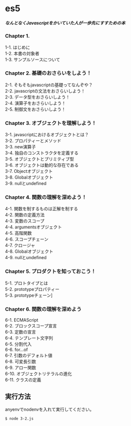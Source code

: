 # es5

##### なんとなくJavascriptをかいていた人が一歩先にすすための本



### Chapter 1.

1-1. はじめに  
1-2. 本書の対象者  
1-3. サンプルソースについて  

### Chapter 2. 基礎のおさらいをしよう！

2-1. そもそもjavascriptの基礎ってなんぞや？  
2-2. javascriptの文法をおさらいしよう！  
2-3. データ型をおさらいしよう！  
2-4. 演算子をおさらいしよう！  
2-5. 制御文をおさらいしよう！  

### Chapter 3. オブジェクトを理解しよう！

3-1. javascriptにおけるオブジェクトとは？  
3-2. プロパティーとメソッド  
3-3. new演算子  
3-4. 独自のコンストラクタを定義する  
3-5. オブジェクトとプリミティブ型  
3-6. オブジェクトは動的な存在である  
3-7. Objectオブジェクト  
3-8. Globalオブジェクト  
3-9. nullとundefined  

### Chapter 4. 関数の理解を深めよう！

4-1. 関数を制するものは正解を制する  
4-2. 関数の定義方法  
4-3. 変数のスコープ  
4-4. argumentsオブジェクト  
4-5. 高階関数  
4-6. スコープチェーン  
4-7. クロージャ  
4-8. Globalオブジェクト  
4-9. nullとundefined  

### Chapter 5. プロダクトを知っておこう！

5-1. プロトタイプとは  
5-2. prototypeプロパティー  
5-3. prototypeチェーン]  

### Chapter 6. 関数の理解を深めよう

6-1. ECMAScript  
6-2. ブロックスコープ宣言  
6-3. 定数の宣言  
6-4. テンプレート文字列  
6-5. 分割代入  
6-6. for...of  
6-7. 引数のデフォルト値  
6-8. 可変長引数  
6-9. アロー関数  
6-10. オブジェクトリテラルの進化  
6-11. クラスの定義  



## 実行方法

anyenvでnodenvを入れて実行してください。  

```
$ node 3-2.js
```

